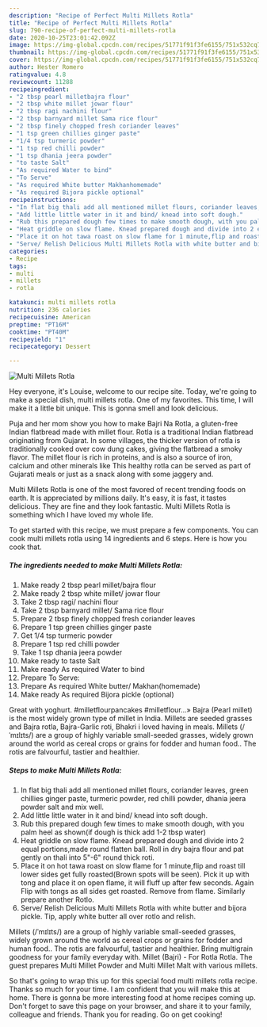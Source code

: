```yaml
---
description: "Recipe of Perfect Multi Millets Rotla"
title: "Recipe of Perfect Multi Millets Rotla"
slug: 790-recipe-of-perfect-multi-millets-rotla
date: 2020-10-25T23:01:42.092Z
image: https://img-global.cpcdn.com/recipes/51771f91f3fe6155/751x532cq70/multi-millets-rotla-recipe-main-photo.jpg
thumbnail: https://img-global.cpcdn.com/recipes/51771f91f3fe6155/751x532cq70/multi-millets-rotla-recipe-main-photo.jpg
cover: https://img-global.cpcdn.com/recipes/51771f91f3fe6155/751x532cq70/multi-millets-rotla-recipe-main-photo.jpg
author: Hester Romero
ratingvalue: 4.8
reviewcount: 11288
recipeingredient:
- "2 tbsp pearl milletbajra flour"
- "2 tbsp white millet jowar flour"
- "2 tbsp ragi nachini flour"
- "2 tbsp barnyard millet Sama rice flour"
- "2 tbsp finely chopped fresh coriander leaves"
- "1 tsp green chillies ginger paste"
- "1/4 tsp turmeric powder"
- "1 tsp red chilli powder"
- "1 tsp dhania jeera powder"
- "to taste Salt"
- "As required Water to bind"
- "To Serve"
- "As required White butter Makhanhomemade"
- "As required Bijora pickle optional"
recipeinstructions:
- "In flat big thali add all mentioned millet flours, coriander leaves, green chillies ginger paste, turmeric powder, red chilli powder, dhania jeera powder salt and mix well."
- "Add little little water in it and bind/ knead into soft dough."
- "Rub this prepared dough few times to make smooth dough, with you palm heel as shown(if dough is thick add 1-2 tbsp water)"
- "Heat griddle on slow flame. Knead prepared dough and divide into 2 equal portions,made round flatten ball. Roll in dry bajra flour and pat gently on thali into 5&#34;-6&#34; round thick roti."
- "Place it on hot tawa roast on slow flame for 1 minute,flip and roast till lower sides get fully roasted(Brown spots will be seen). Pick it up with tong and place it on open flame, it will fluff up after few seconds. Again Flip with tongs as all sides get roasted. Remove from flame. Similarly prepare another Rotlo."
- "Serve/ Relish Delicious Multi Millets Rotla with white butter and bijora pickle. Tip, apply white butter all over rotlo and relish."
categories:
- Recipe
tags:
- multi
- millets
- rotla

katakunci: multi millets rotla 
nutrition: 236 calories
recipecuisine: American
preptime: "PT16M"
cooktime: "PT40M"
recipeyield: "1"
recipecategory: Dessert

---
```



![Multi Millets Rotla](https://img-global.cpcdn.com/recipes/51771f91f3fe6155/751x532cq70/multi-millets-rotla-recipe-main-photo.jpg)

Hey everyone, it's Louise, welcome to our recipe site. Today, we're going to make a special dish, multi millets rotla. One of my favorites. This time, I will make it a little bit unique. This is gonna smell and look delicious.

Puja and her mom show you how to make Bajri Na Rotla, a gluten-free Indian flatbread made with millet flour. Rotla is a traditional Indian flatbread originating from Gujarat. In some villages, the thicker version of rotla is traditionally cooked over cow dung cakes, giving the flatbread a smoky flavor. The millet flour is rich in proteins, and is also a source of iron, calcium and other minerals like This healthy rotla can be served as part of Gujarati meals or just as a snack along with some jaggery and.

Multi Millets Rotla is one of the most favored of recent trending foods on earth. It is appreciated by millions daily. It's easy, it is fast, it tastes delicious. They are fine and they look fantastic. Multi Millets Rotla is something which I have loved my whole life.


To get started with this recipe, we must prepare a few components. You can cook multi millets rotla using 14 ingredients and 6 steps. Here is how you cook that.

<!--inarticleads1-->

##### The ingredients needed to make Multi Millets Rotla:

1. Make ready 2 tbsp pearl millet/bajra flour
1. Make ready 2 tbsp white millet/ jowar flour
1. Take 2 tbsp ragi/ nachini flour
1. Take 2 tbsp barnyard millet/ Sama rice flour
1. Prepare 2 tbsp finely chopped fresh coriander leaves
1. Prepare 1 tsp green chillies ginger paste
1. Get 1/4 tsp turmeric powder
1. Prepare 1 tsp red chilli powder
1. Take 1 tsp dhania jeera powder
1. Make ready to taste Salt
1. Make ready As required Water to bind
1. Prepare To Serve:
1. Prepare As required White butter/ Makhan(homemade)
1. Make ready As required Bijora pickle (optional)


Great with yoghurt. #milletflourpancakes #milletflour…» Bajra (Pearl millet) is the most widely grown type of millet in India. Millets are seeded grasses and Bajra rotla, Bajra-Garlic roti, Bhakri i loved having in meals. Millets (/ˈmɪlɪts/) are a group of highly variable small-seeded grasses, widely grown around the world as cereal crops or grains for fodder and human food.. The rotis are falvourful, tastier and healthier. 

<!--inarticleads2-->

##### Steps to make Multi Millets Rotla:

1. In flat big thali add all mentioned millet flours, coriander leaves, green chillies ginger paste, turmeric powder, red chilli powder, dhania jeera powder salt and mix well.
1. Add little little water in it and bind/ knead into soft dough.
1. Rub this prepared dough few times to make smooth dough, with you palm heel as shown(if dough is thick add 1-2 tbsp water)
1. Heat griddle on slow flame. Knead prepared dough and divide into 2 equal portions,made round flatten ball. Roll in dry bajra flour and pat gently on thali into 5&#34;-6&#34; round thick roti.
1. Place it on hot tawa roast on slow flame for 1 minute,flip and roast till lower sides get fully roasted(Brown spots will be seen). Pick it up with tong and place it on open flame, it will fluff up after few seconds. Again Flip with tongs as all sides get roasted. Remove from flame. Similarly prepare another Rotlo.
1. Serve/ Relish Delicious Multi Millets Rotla with white butter and bijora pickle. Tip, apply white butter all over rotlo and relish.


Millets (/ˈmɪlɪts/) are a group of highly variable small-seeded grasses, widely grown around the world as cereal crops or grains for fodder and human food.. The rotis are falvourful, tastier and healthier. Bring multigrain goodness for your family everyday with. Millet (Bajri) - For Rotla Rotla. The guest prepares Multi Millet Powder and Multi Millet Malt with various millets. 

So that's going to wrap this up for this special food multi millets rotla recipe. Thanks so much for your time. I am confident that you will make this at home. There is gonna be more interesting food at home recipes coming up. Don't forget to save this page on your browser, and share it to your family, colleague and friends. Thank you for reading. Go on get cooking!
